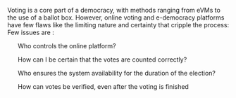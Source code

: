 
Voting is a core part of a democracy, with methods ranging from eVMs to the use of a ballot box. However, online voting and e-democracy platforms have few flaws like the limiting nature and certainty that cripple the process:
Few issues are :
   <ol> Who controls the online platform?</ol>
   <ol>How can I be certain that the votes are counted correctly?</ol>
   <ol>Who ensures the system availability for the duration of the election?</ol>
  <ol> How can votes be verified, even after the voting is finished</ol>

